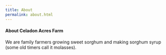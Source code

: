```yaml
---
title: About
permalink: about.html
---
```



#### About Celadon Acres Farm

We are family farmers growing sweet sorghum and making sorghum syrup (some old timers call it molasses).

